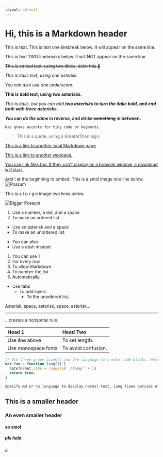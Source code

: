 ```yaml
---
layout: default
---
```

# Hi, this is a Markdown header

This is text.
This is text one linebreak below. It will appear on the same line.

This is text TWO linebreaks below. It will NOT appear on the same line.

~~This is striked text, using two tildes, delet this.🔫~~

*This is italic text, using one asterisk.*

_You can also use one underscore._

**This is bold text, using two asterisks.**

*This is italic, but you can add **two asterisks to turn the italic bold, and end both with three asterisks.***

***You can do the same* in reverse, and strike ~~something~~ in between.**

`Use grave accents for tiny code or keywords.`

> This is a quote, using a GreaterThan sign.

[This is a link to another local Markdown page](./index.md)

[This is a link to another webpage.](https://www.youtube.com/watch?v=dQw4w9WgXcQ)

[You can link files too. If they can't display on a browser window, a download will start.](https://static.f-list.net/images/avatar/tokumei%20kii.png)

Add ! at the beginning to embed. This is a smol image one line below.
![Possum](https://static.f-list.net/images/avatar/tokumei%20kii.png)

This is a l o r g e image two lines below.

![Bigger Possum](https://static.f-list.net/images/charinline/a0/ce/a0ceb589e437b739a897f116d9e9065a62d338bf.png)

1. Use a number, a dot, and a space
2. To make an ordered list.

* Use an asterisk and a space
* To make an unordered list.

- You can also
- Use a dash instead.

1. You can use 1
1. For every row
1. To allow Markdown
1. To number the list
1. Automatically.

* Use tabs
  * To add layers
    * To the unordered list.

Asterisk, space, asterisk, space, asterisk...
* * *
...creates a horizontal rule.

| Head 1              | Head Two            |
|:--------------------|:--------------------|
| Use line above      | To set length.      |
| Use monospace fonts | To avoid confusion. |

```js
// Use three grave accents and the language to create code blocks. Here's some meme javascript.
var fun = function lang(l) {
  dateformat.i18n = require('./lang/' + l)
  return true;
}
```

```md
Specify md or no language to display normal text. Long lines outside of code blocks wrap around, but long lines inside code blocks do not. This is a long enough text to demonstrate this. Did you know that in terms of Human to Pokemon breeding Vaporeon is- ok sorry.
```

## This is a smaller header

### An even smaller header

#### so smol

##### pls halp

###### a
